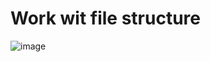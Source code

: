 # Work wit file structure

![image](https://user-images.githubusercontent.com/3950155/193855873-ed13c2ed-7ad4-4831-b780-e64dce2580d1.png)
